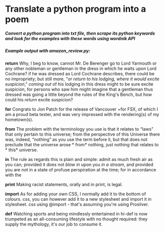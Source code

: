 # Translate a python program into a poem
##### Convert a python program into txt file, then scrape its python keywords and look for the examples with these words using wordnik API    

##### Example output with amazon_review.py:   

**return** Why, I beg to know, cannot Mr. De Berenger go to Lord Yarmouth or any other nobleman or gentleman in the dress in which he waits upon Lord Cochrane? if he was dressed as Lord Cochrane describes, there could be no impropriety; but still more, "_or return to his lodging, where it would excite suspicion_," _coming out_ of his lodging in this dress might to be sure excite suspicion, for persons who saw him might imagine that a gentleman thus dressed was going a little beyond the rules of the King's Bench, but how could his _return_ excite suspicion?      

**for** Congrats to Jon Patch for the release of Vancouver +for FSX, of which I am a proud beta tester, and was very impressed with the rendering(s) of my hometown(s).  

**from** The problem with the terminology you use is that it relates to “laws” that only pertain to this universe; from the perspective of this Universe there was, indeed, “nothing” as you use the term before it, but that does not preclude that the universe arose * from* nothing, just nothing that relates to * this* universe.  

**in** The rule as regards this is plain and simple: admit as much fresh air as you can; provided it does not _blow in_ upon you _in a stream_, and provided you are not in a state of profuse perspiration at the time; for in accordance with the  

**print** Making racist statements, orally and in print, is legal.   

**import** As for adding your own CSS, I normally add it to the bottom of colours. css, you can however add it to a new stylesheet and import it in stylesheet. css using @import - that's assuming you're using Prosilver.   

**def** Watching sports and being mindlessly entertained in hi-def is now trumpeted as an all-consuming lifestyle with no thought required: they supply the mythology, it's our job to consume it.
